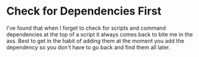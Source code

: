 # Check for Dependencies First

I've found that when I forget to check for scripts and command
dependencies at the top of a script it always comes back to bite me in
the ass. Best to get in the habit of adding them at the moment you add
the dependency so you don't have to go back and find them all later.
